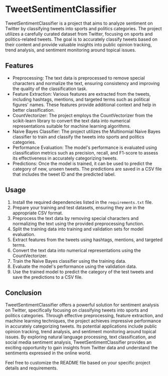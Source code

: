 
# TweetSentimentClassifier

TweetSentimentClassifier is a project that aims to analyze sentiment on Twitter by classifying tweets into sports and politics categories. The project utilizes a carefully curated dataset from Twitter, focusing on sports and politics-related tweets. The goal is to accurately classify tweets based on their content and provide valuable insights into public opinion tracking, trend analysis, and sentiment monitoring around topical issues.

## Features
- Preprocessing: The text data is preprocessed to remove special characters and normalize the text, ensuring consistency and improving the quality of the classification task.
- Feature Extraction: Various features are extracted from the tweets, including hashtags, mentions, and targeted terms such as political figures' names. These features provide additional context and help in better classification.
- CountVectorizer: The project employs the CountVectorizer from the scikit-learn library to convert the text data into numerical representations suitable for machine learning algorithms.
- Naive Bayes Classifier: The project utilizes the Multinomial Naive Bayes classifier to train and classify the tweets into sports and politics categories.
- Performance Evaluation: The model's performance is evaluated using classification metrics such as precision, recall, and F1-score to assess its effectiveness in accurately categorizing tweets.
- Predictions: Once the model is trained, it can be used to predict the category of new, unseen tweets. The predictions are saved in a CSV file that includes the tweet ID and the predicted label.

## Usage
1. Install the required dependencies listed in the `requirements.txt` file.
2. Prepare your training and test datasets, ensuring they are in the appropriate CSV format.
3. Preprocess the text data by removing special characters and normalizing the text using the provided preprocessing function.
4. Split the training data into training and validation sets for model evaluation.
5. Extract features from the tweets using hashtags, mentions, and targeted terms.
6. Convert the text data into numerical representations using the CountVectorizer.
7. Train the Naive Bayes classifier using the training data.
8. Evaluate the model's performance using the validation data.
9. Use the trained model to predict the category of the test tweets and save the predictions to a CSV file.

## Conclusion
TweetSentimentClassifier offers a powerful solution for sentiment analysis on Twitter, specifically focusing on classifying tweets into sports and politics categories. Through effective preprocessing, feature extraction, and machine learning techniques, the project achieves impressive performance in accurately categorizing tweets. Its potential applications include public opinion tracking, trend analysis, and sentiment monitoring around topical issues. By exploring natural language processing, text classification, and social media sentiment analysis, TweetSentimentClassifier provides an exciting opportunity to gain insights from Twitter data and understand the sentiments expressed in the online world.

Feel free to customize the README file based on your specific project details and requirements.
